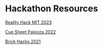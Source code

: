 # Hackathon Resources 

[Reality Hack MIT 2023](https://github.com/dolbyio-samples/workshop-game-engines)

[Cue Sheet Palooza 2022](https://github.com/dolbyio-samples/hackathon-quick-start/blob/main/cuesheet2022/cuesheet2022.md)

[Brick Hacks 2021](https://github.com/dolbyio-samples/hackathon-quick-start/blob/main/brickhack7/brickhack7.md)
